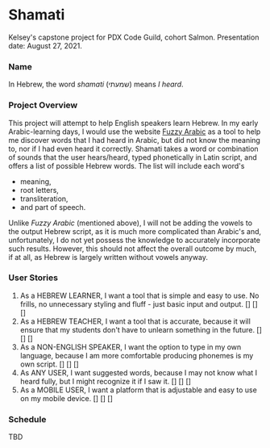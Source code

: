 # Shamati
Kelsey's capstone project for PDX Code Guild, cohort Salmon. Presentation date: August 27, 2021.

### Name
In Hebrew, the word *shamati* (שמעתי) means *I heard*.

### Project Overview
This project will attempt to help English speakers learn Hebrew. In my early Arabic-learning days, I would use the website [Fuzzy Arabic](http://fuzzyarabic.herokuapp.com/) as a tool to help me discover words that I had heard in Arabic, but did not know the meaning to, nor if I had even heard it correctly. Shamati takes a word or combination of sounds that the user hears/heard, typed phonetically in Latin script, and offers a list of possible Hebrew words. The list will include each word's 

* meaning, 
* root letters, 
* transliteration, 
* and part of speech.

Unlike *Fuzzy Arabic* (mentioned above), I will not be adding the vowels to the output Hebrew script, as it is much more complicated than Arabic's and, unfortunately, I do not yet possess the knowledge to accurately incorporate such results. However, this should not affect the overall outcome by much, if at all, as Hebrew is largely written without vowels anyway.

### User Stories
1. As a HEBREW LEARNER, I want a tool that is simple and easy to use. No frills, no unnecessary styling and fluff - just basic input and output.
[] 
[]
[]
2. As a HEBREW TEACHER, I want a tool that is accurate, because it will ensure that my students don't have to unlearn something in the future.
[]
[]
[]
3. As a NON-ENGLISH SPEAKER, I want the option to type in my own language, because I am more comfortable producing phonemes is my own script. 
[]
[]
[]
4. As ANY USER, I want suggested words, because I may not know what I heard fully, but I might recognize it if I saw it.
[]
[]
[]
5. As a MOBILE USER, I want a platform that is adjustable and easy to use on my mobile device. 
[]
[]
[]

### Schedule
TBD
